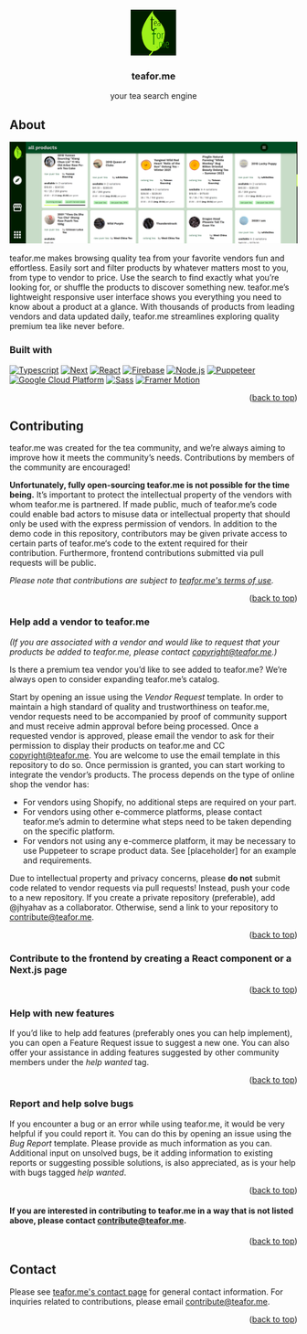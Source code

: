 <a name="readme-top"></a>

<!-- PROJECT LOGO -->
<br />
<div align="center">
  <a href="https://github.com/teafor-me/teafor.me">
    <img src="public/icon.png" alt="teaforme icon" width="80" height="80">
  </a>

<h3 align="center">teafor.me</h3>

  <p align="center">
    your tea search engine
  </p>
</div>

## About

[![screenshot of teafor.me][product-screenshot]](https://teafor.me/)

teafor.me makes browsing quality tea from your favorite vendors fun and effortless. Easily sort and filter products by whatever matters most to you, from type to vendor to price. Use the search to find exactly what you’re looking for, or shuffle the products to discover something new. teafor.me’s lightweight responsive user interface shows you everything you need to know about a product at a glance. With thousands of products from leading vendors and data updated daily, teafor.me streamlines exploring quality premium tea like never before.

### Built with

[![Typescript][typescript]][typescript-url] [![Next][next.js]][next-url] [![React][react.js]][react-url] [![Firebase][firebase]][firebase-url] [![Node.js][node]][node-url] [![Puppeteer][puppeteer]][puppeteer-url] [![Google Cloud Platform][gcp]][gcp-url] [![Sass][sass]][sass-url] [![Framer Motion][framer]][framer-url]

<p align="right">(<a href="#readme-top">back to top</a>)</p>

## Contributing

teafor.me was created for the tea community, and we’re always aiming to improve how it meets the community’s needs. Contributions by members of the community are encouraged!

**Unfortunately, fully open-sourcing teafor.me is not possible for the time being.** It’s important to protect the intellectual property of the vendors with whom teafor.me is partnered. If made public, much of teafor.me’s code could enable bad actors to misuse data or intellectual property that should only be used with the express permission of vendors. In addition to the demo code in this repository, contributors may be given private access to certain parts of teafor.me‘s code to the extent required for their contribution. Furthermore, frontend contributions submitted via pull requests will be public.

_Please note that contributions are subject to [teafor.me's terms of use](https://teafor.me/terms)._
<p align="right">(<a href="#readme-top">back to top</a>)</p>

### Help add a vendor to teafor.me
_(If you are associated with a vendor and would like to request that your products be added to teafor.me, please contact copyright@teafor.me.)_

Is there a premium tea vendor you’d like to see added to teafor.me? We’re always open to consider expanding teafor.me’s catalog.

Start by opening an issue using the _Vendor Request_ template. 
In order to maintain a high standard of quality and trustworthiness on teafor.me, vendor requests need to be accompanied by proof of community support and must receive admin approval before being processed.
Once a requested vendor is approved, please email the vendor to ask for their permission to display their products on teafor.me and CC copyright@teafor.me. You are welcome to use the email template in this repository to do so. Once permission is granted, you can start working to integrate the vendor’s products. The process depends on the type of online shop the vendor has:
- For vendors using Shopify, no additional steps are required on your part.
- For vendors using other e-commerce platforms, please contact teafor.me’s admin to determine what steps need to be taken depending on the specific platform.
- For vendors not using any e-commerce platform, it may be necessary to use Puppeteer to scrape product data. See [placeholder] for an example and requirements.

Due to intellectual property and privacy concerns, please **do not** submit code related to vendor requests via pull requests! Instead, push your code to a new repository. If you create a private repository (preferable), add @jhyahav as a collaborator. Otherwise, send a link to your repository to contribute@teafor.me.

<p align="right">(<a href="#readme-top">back to top</a>)</p>


### Contribute to the frontend by creating a React component or a Next.js page



<p align="right">(<a href="#readme-top">back to top</a>)</p>


### Help with new features
If you’d like to help add features (preferably ones you can help implement), you can open a Feature Request issue to suggest a new one. You can also offer your assistance in adding features suggested by other community members under the _help wanted_ tag.

<p align="right">(<a href="#readme-top">back to top</a>)</p>

### Report and help solve bugs

If you encounter a bug or an error while using teafor.me, it would be very helpful if you could report it. You can do this by opening an issue using the _Bug Report_ template. Please provide as much information as you can.
Additional input on unsolved bugs, be it adding information to existing reports or suggesting possible solutions, is also appreciated, as is your help with bugs tagged _help wanted_.

<p align="right">(<a href="#readme-top">back to top</a>)</p>


#### If you are interested in contributing to teafor.me in a way that is not listed above, please contact contribute@teafor.me.

<p align="right">(<a href="#readme-top">back to top</a>)</p>

## Contact

Please see [teafor.me's contact page](https://teafor.me/contact) for general contact information. For inquiries related to contributions, please email contribute@teafor.me.

<p align="right">(<a href="#readme-top">back to top</a>)</p>

<!-- MARKDOWN LINKS & IMAGES -->
[product-screenshot]: public/screenshot.png
[typescript]: https://img.shields.io/badge/TypeScript-007ACC?style=for-the-badge&logo=typescript&logoColor=white
[typescript-url]: https://www.typescriptlang.org/
[next.js]: https://img.shields.io/badge/next.js-000000?style=for-the-badge&logo=nextdotjs&logoColor=white
[next-url]: https://nextjs.org/
[react.js]: https://img.shields.io/badge/React-20232A?style=for-the-badge&logo=react&logoColor=61DAFB
[react-url]: https://reactjs.org/
[firebase]: https://img.shields.io/badge/Firebase-0396E5?style=for-the-badge&logo=firebase&logoColor=FFCA28
[firebase-url]: https://firebase.google.com/
[puppeteer]: https://img.shields.io/badge/Puppeteer-40B5A4?style=for-the-badge&logo=puppeteer&logoColor=FFFFFF
[puppeteer-url]: https://pptr.dev/
[sass]: https://img.shields.io/badge/Sass-CC6699?style=for-the-badge&logo=sass&logoColor=FFFFFF
[sass-url]: https://sass-lang.com/
[framer]: https://img.shields.io/badge/Framer--motion-black?style=for-the-badge&logo=framer&logoColor=blue
[framer-url]: https://www.framer.com/motion/
[node]: https://img.shields.io/badge/Node.js-43853D?style=for-the-badge&logo=node.js&logoColor=white
[node-url]: https://nodejs.org/
[gcp]: https://img.shields.io/badge/GCP-4285F4?style=for-the-badge&logo=google-cloud&logoColor=white
[gcp-url]: https://cloud.google.com/
